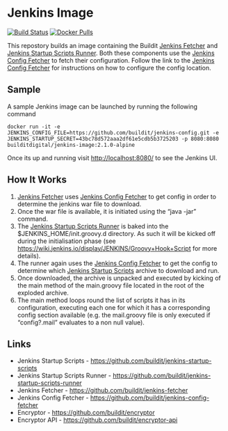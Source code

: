 # Jenkins Image

[![Build Status](https://travis-ci.org/buildit/jenkins-image.svg?branch=master)](https://travis-ci.org/buildit/jenkins-image)
[![Docker Pulls](https://img.shields.io/docker/pulls/builditdigital/jenkins-image.svg)](https://hub.docker.com/r/builditdigital/jenkins-image/)


This repostory builds an image containing the Buildit [Jenkins Fetcher](https://github.com/buildit/jenkins-fetcher) and [Jenkins Startup Scripts Runner](https://github.com/buildit/jenkins-startup-scripts-runner). Both these components use the [Jenkins Config Fetcher](https://github.com/buildit/jenkins-config-fetcher) to fetch their configuration. Follow the link to the [Jenkins Config Fetcher](https://github.com/buildit/jenkins-config-fetcher) for instructions on how to configure the config location.

## Sample

A sample Jenkins image can be launched by running the following command 

```
docker run -it -e JENKINS_CONFIG_FILE=https://github.com/buildit/jenkins-config.git -e JENKINS_STARTUP_SECRET=43bc78d572aaa2df61e5cdb5b3725203 -p 8080:8080 builditdigital/jenkins-image:2.1.0-alpine
```
Once its up and running visit [http://localhost:8080/](http://localhost:8080/) to see the Jenkins UI.

## How It Works

1. [Jenkins Fetcher](https://github.com/buildit/jenkins-fetcher) uses [Jenkins Config Fetcher](https://github.com/buildit/jenkins-config-fetcher) to get config in order to determine the jenkins war file to download.
2. Once the war file is available, it is initiated using the “java -jar” command.
3. The [Jenkins Startup Scripts Runner](https://github.com/buildit/jenkins-startup-scripts-runner) is baked into the $JENKINS_HOME/init.groovy.d directory. As such it will be kicked off during the initialisation phase (see https://wiki.jenkins.io/display/JENKINS/Groovy+Hook+Script for more details).
4. The runner again uses the [Jenkins Config Fetcher](https://github.com/buildit/jenkins-config-fetcher) to get the config to determine which [Jenkins Startup Scripts](https://github.com/buildit/jenkins-startup-scripts) archive to download and run.
5. Once downloaded, the archive is unpacked and executed by kicking of the main method of the main.groovy file located in the root of the exploded archive.
6. The main method loops round the list of scripts it has in its configuration, executing each one for which it has a corresponding config section available (e.g. the mail.groovy file is only executed if “config?.mail” evaluates to a non null value).

## Links

* Jenkins Startup Scripts - https://github.com/buildit/jenkins-startup-scripts
* Jenkins Startup Scripts Runner - https://github.com/buildit/jenkins-startup-scripts-runner
* Jenkins Fetcher - https://github.com/buildit/jenkins-fetcher
* Jenkins Config Fetcher - https://github.com/buildit/jenkins-config-fetcher
* Encryptor - https://github.com/buildit/encryptor
* Encryptor API - https://github.com/buildit/encryptor-api
